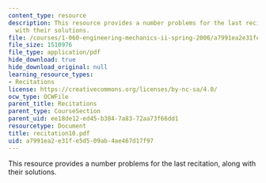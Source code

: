 ```yaml
---
content_type: resource
description: This resource provides a number problems for the last recitation, along
  with their solutions.
file: /courses/1-060-engineering-mechanics-ii-spring-2006/a7991ea2e31fe5d509ab4ae467d17f97_recitation10.pdf
file_size: 1510976
file_type: application/pdf
hide_download: true
hide_download_original: null
learning_resource_types:
- Recitations
license: https://creativecommons.org/licenses/by-nc-sa/4.0/
ocw_type: OCWFile
parent_title: Recitations
parent_type: CourseSection
parent_uid: ee18de12-ed45-b384-7a83-72aa73f66dd1
resourcetype: Document
title: recitation10.pdf
uid: a7991ea2-e31f-e5d5-09ab-4ae467d17f97
---
```

This resource provides a number problems for the last recitation, along with their solutions.